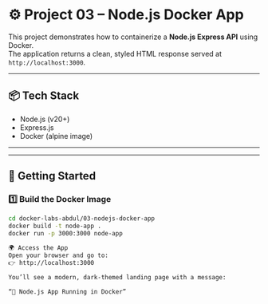 # ⚙️ Project 03 – Node.js Docker App

This project demonstrates how to containerize a **Node.js Express API** using Docker.  
The application returns a clean, styled HTML response served at `http://localhost:3000`.

---

## 📦 Tech Stack

- Node.js (v20+)
- Express.js
- Docker (alpine image)

---


---

## 🚀 Getting Started

### 1️⃣ Build the Docker Image

```bash
cd docker-labs-abdul/03-nodejs-docker-app
docker build -t node-app .
docker run -p 3000:3000 node-app

🌍 Access the App
Open your browser and go to:
👉 http://localhost:3000

You’ll see a modern, dark-themed landing page with a message:

“🚀 Node.js App Running in Docker”
